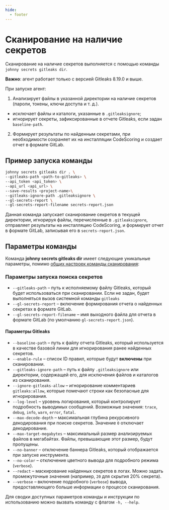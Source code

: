 ```yaml
---
hide:
  - footer
---
```


# Сканирование на наличие секретов

Сканирование на наличие секретов выполняется с помощью команды `johnny secrets gitleaks dir`.

**Важно**: агент работает только с версией Gitleaks 8.19.0 и выше.

При запуске агент:  

1. Анализирует файлы в указанной директории на наличие секретов (пароли, токены, ключи доступа и т. д.).
  - исключает файлы и каталоги, указанные в `.gitleaksignore`;
  - игнорирует секреты, зафиксированные в отчете Gitleaks, если задан `baseline-path`. 
2. Формирует результаты по найденным секретами, при необходимости сохраняет их на инсталляции CodeScoring и создает отчет в формате GitLab.

## Пример запуска команды  

```bash
johnny secrets gitleaks dir . \
--gitleaks-path <path-to-gitleaks> \
--api_token <api_token> \
--api_url <api_url> \
--save-results <project-name>\
--gitleaks-ignore-path .gitleaksignore \
--gl-secrets-report \
--gl-secrets-report-filename secrets-report.json
``` 

Данная команда запускает сканирование секретов в текущей директории, игнорируя файлы, перечисленные в `.gitleaksignore`, отправляет результаты на инсталляцию CodeScoring, и формирует отчет в формате GitLab, записывая его в `secrets-report.json`.

## Параметры команды  

Команда **johnny secrets gitleaks dir** имеет следующие уникальные параметры, помимо [общих настроек команды сканирования](/agent/scan/#_2):  

### Параметры запуска поиска секретов

- `--gitleaks-path` – путь к исполняемому файлу Gitleaks, который будет использоваться при сканировании. Если не задан, будет выполняться вызов системной команды `gitleaks`  
- `--gl-secrets-report` – включение формирования отчета о найденных секретах в формате GitLab.  
- `--gl-secrets-report-filename` – имя выходного файла для отчета в формате GitLab (по умолчанию `gl-secrets-report.json`).  

#### Параметры Gitleaks

- `--baseline-path` – путь к файлу отчета Gitleaks, который используется в качестве базовой линии для игнорирования ранее найденных секретов.  
- `--enable-rule` – список ID правил, которые будут **включены** при сканировании.  
- `--gitleaks-ignore-path` – путь к файлу `.gitleaksignore` или директории, содержащей его, для исключения файлов и каталогов из сканирования.  
- `--ignore-gitleaks-allow` – игнорирование комментариев `gitleaks:allow`, которые помечают строки как безопасные для игнорирования.  
- `--log-level` – уровень логирования, который контролирует подробность выводимых сообщений. Возможные значения: `trace`, `debug`, `info`, `warn`, `error`, `fatal`.  
- `--max-decode-depth` – максимальная глубина рекурсивного декодирования при поиске секретов. Значение `0` отключает декодирование.  
- `--max-target-megabytes` – максимальный размер анализируемых файлов в мегабайтах. Файлы, превышающие этот размер, будут пропущены.  
- `--no-banner` – отключение баннера Gitleaks, который отображается при запуске инструмента.  
- `--no-color` – отключение цветного вывода для подробного режима (`verbose`).  
- `--redact` – маскирование найденных секретов в логах. Можно задать промежуточные значения (например, `20` для скрытия 20% секрета).  
- `--verbose` – включение подробного (`verbose`) вывода, предоставляющего больше информации о процессе сканирования.  

Для сводки доступных параметров команды и инструкции по использованию можно вызвать команду с флагом `-h, --help`.